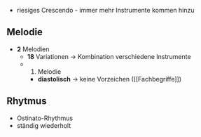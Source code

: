 - riesiges Crescendo - immer mehr Instrumente kommen hinzu

## Melodie
- **2** Melodien
	- **18** Variationen -> Kombination verschiedene Instrumente
	- 1. Melodie
		- **diastolisch** -> keine Vorzeichen ([[Fachbegriffe]])

## Rhytmus
- Ostinato-Rhythmus
- ständig wiederholt